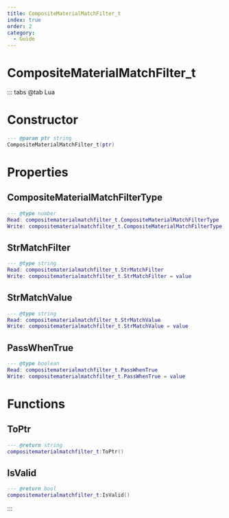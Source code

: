 ```yaml
---
title: CompositeMaterialMatchFilter_t
index: true
order: 2
category:
  - Guide
---
```


# CompositeMaterialMatchFilter_t

::: tabs
@tab Lua
# Constructor
```lua
--- @param ptr string
CompositeMaterialMatchFilter_t(ptr)
```
# Properties
## CompositeMaterialMatchFilterType 
```lua
--- @type number
Read: compositematerialmatchfilter_t.CompositeMaterialMatchFilterType
Write: compositematerialmatchfilter_t.CompositeMaterialMatchFilterType = value
```
## StrMatchFilter 
```lua
--- @type string
Read: compositematerialmatchfilter_t.StrMatchFilter
Write: compositematerialmatchfilter_t.StrMatchFilter = value
```
## StrMatchValue 
```lua
--- @type string
Read: compositematerialmatchfilter_t.StrMatchValue
Write: compositematerialmatchfilter_t.StrMatchValue = value
```
## PassWhenTrue 
```lua
--- @type boolean
Read: compositematerialmatchfilter_t.PassWhenTrue
Write: compositematerialmatchfilter_t.PassWhenTrue = value
```
# Functions
## ToPtr
```lua
--- @return string
compositematerialmatchfilter_t:ToPtr()
```
## IsValid
```lua
--- @return bool
compositematerialmatchfilter_t:IsValid()
```

:::